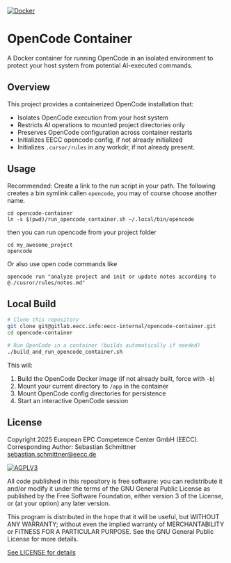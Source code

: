 [![Docker](https://github.com/european-epc-competence-center/opencode-container/actions/workflows/docker-publish.yml/badge.svg)](https://github.com/european-epc-competence-center/opencode-container/actions/workflows/docker-publish.yml)

# OpenCode Container

A Docker container for running OpenCode in an isolated environment to protect your host system from potential AI-executed commands.

## Overview

This project provides a containerized OpenCode installation that:

- Isolates OpenCode execution from your host system
- Restricts AI operations to mounted project directories only
- Preserves OpenCode configuration across container restarts
- Initializes EECC opencode config, if not already initialized
- Initializes `.cursor/rules` in any workdir, if not already present.

## Usage

Recommended: Create a link to the run script in your path. The following creates a bin symlink callen `opencode`, you may of course choose another name.

```
cd opencode-container
ln -s $(pwd)/run_opencode_container.sh ~/.local/bin/opencode
```

then you can run opencode from your project folder

```
cd my_awesome_project
opencode
```

Or also use open code commands like

```
opencode run "analyze project and init or update notes according to @./cusror/rules/notes.md"
```

## Local Build

```bash
# Clone this repository
git clone git@gitlab.eecc.info:eecc-internal/opencode-container.git
cd opencode-container

# Run OpenCode in a container (builds automatically if needed)
./build_and_run_opencode_container.sh
```

This will:

1. Build the OpenCode Docker image (if not already built, force with `-b`)
2. Mount your current directory to `/app` in the container
3. Mount OpenCode config directories for persistence
4. Start an interactive OpenCode session

## License

Copyright 2025 European EPC Competence Center GmbH (EECC). Corresponding Author: Sebastian Schmittner <sebastian.schmittner@eecc.de>

<a href="https://www.gnu.org/licenses/agpl-3.0.html">
<img alt="AGPLV3" style="border-width:0" src="https://www.gnu.org/graphics/agplv3-with-text-162x68.png" /><br />
</a>

All code published in this repository is free software: you can redistribute it and/or modify it under the terms of the
GNU General Public License as published by the Free Software Foundation, either version 3 of the License, or
(at your option) any later version.
</a>

This program is distributed in the hope that it will be useful, but WITHOUT ANY WARRANTY; without even the implied
warranty of MERCHANTABILITY or FITNESS FOR A PARTICULAR PURPOSE. See the GNU General Public License for more details.

[See LICENSE for details](./LICENSE)
